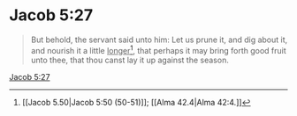 # Jacob 5:27

> But behold, the servant said unto him: Let us prune it, and dig about it, and nourish it a little <u>longer</u>[^a], that perhaps it may bring forth good fruit unto thee, that thou canst lay it up against the season.

[Jacob 5:27](https://www.churchofjesuschrist.org/study/scriptures/bofm/jacob/5?lang=eng&id=p27#p27)


[^a]: [[Jacob 5.50|Jacob 5:50 (50-51)]]; [[Alma 42.4|Alma 42:4.]]

